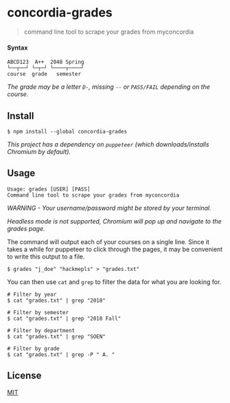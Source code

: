 # concordia-grades

> command line tool to scrape your grades from myconcordia

#### Syntax

```
ABCD123  A++  2048 Spring
└──┬──┘ └─┬─┘ └────┬────┘
course  grade   semester
```

_The grade may be a letter `D-`, missing `--` or `PASS/FAIL` depending on the course._

## Install

```shell
$ npm install --global concordia-grades
```

_This project has a dependency on `puppeteer` (which downloads/installs Chromium by default)._

## Usage

```
Usage: grades [USER] [PASS]
Command line tool to scrape your grades from myconcordia
```

_WARNING - Your username/password might be stored by your terminal._

_Headless mode is not supported, Chromium will pop up and navigate to the grades page._

The command will output each of your courses on a single line. Since it takes a while for puppeteer to click through the pages, it may be convenient to write this output to a file.

```shell
$ grades "j_doe" "hackmepls" > "grades.txt"
```

You can then use `cat` and `grep` to filter the data for what you are looking for.

```shell
# Filter by year
$ cat "grades.txt" | grep "2018"

# Filter by semester
$ cat "grades.txt" | grep "2018 Fall"

# Filter by department
$ cat "grades.txt" | grep "SOEN"

# Filter by grade
$ cat "grades.txt" | grep -P " A. "
```

## License

[MIT](./LICENSE)
